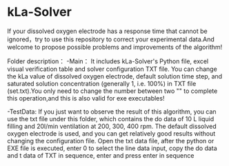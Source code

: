 # kLa-Solver
  If your dissolved oxygen electrode has a response time that cannot be ignored，try to use this repository to correct your experimental data.And welcome to propose possible problems and improvements of the algorithm!

Folder description：
-Main：
  It includes kLa-Solver's Python file, excel visual verification table and solver configuration TXT file.
  You can change the kLa value of dissolved oxygen electrode, default solution time step, and saturated solution concentration (generally 1, i.e. 100%) in TXT file (set.txt).You only need to change the number between two "<text>" to complete this operation,and this is also valid for exe executables!
  
-TestData:
  If you just want to observe the result of this algorithm, you can use the txt file under this folder, which contains the do data of 10 L liquid filling and 20l/min ventilation at 200, 300, 400 rpm. The default dissolved oxygen electrode is used, and you can get relatively good results without changing the configuration file.
  Open the txt data file, after the python or EXE file is executed, enter 0 to select the line data input, copy the do data and t data of TXT in sequence, enter and press enter in sequence
